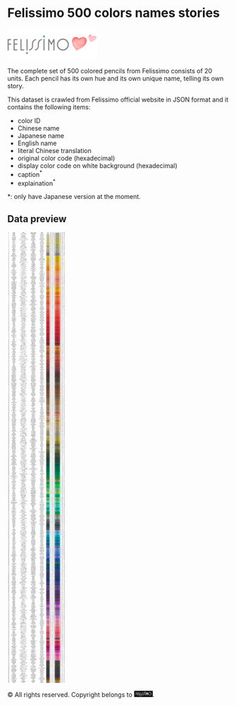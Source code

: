 # Felissimo 500 colors names stories

![Logo of Felissimo](/images/felissimo_header_logo.png)

The complete set of 500 colored pencils from Felissimo consists of 20 units. Each pencil has its own hue and its own unique name, telling its own story.

This dataset is crawled from Felissimo official website in JSON format and it contains the following items:
* color ID
* Chinese name
* Japanese name
* English name
* literal Chinese translation
* original color code (hexadecimal)
* display color code on white background (hexadecimal)
* caption<sup>\*</sup>
* explaination<sup>\*</sup>

\*: only have Japanese version at the moment.

## Data preview
![Preview](/data/data_preview.png)

© All rights reserved. Copyright belongs to <img src="/images/felissimo_logo.gif" width="42">.